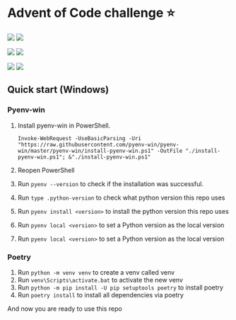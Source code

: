 # Advent of Code challenge ⭐️
![](https://img.shields.io/badge/2020_stars%20⭐-34-yellow)
![](https://img.shields.io/badge/2020_days%20completed-17-red)

![](https://img.shields.io/badge/2021_stars%20⭐-34-yellow)
![](https://img.shields.io/badge/2021_days%20completed-17-red)

![](https://img.shields.io/badge/2022_stars%20⭐-34-yellow)
![](https://img.shields.io/badge/2022_days%20completed-17-red)

## Quick start (Windows)

### Pyenv-win

1. Install pyenv-win in PowerShell.

   ```pwsh
   Invoke-WebRequest -UseBasicParsing -Uri "https://raw.githubusercontent.com/pyenv-win/pyenv-win/master/pyenv-win/install-pyenv-win.ps1" -OutFile "./install-pyenv-win.ps1"; &"./install-pyenv-win.ps1"
   ```
1. Reopen PowerShell
1. Run `pyenv --version` to check if the installation was successful.
1. Run `type .python-version` to check what python version this repo uses
1. Run `pyenv install <version>` to install the python version this repo uses
1. Run `pyenv local <version>` to set a Python version as the local version
1. Run `pyenv local <version>` to set a Python version as the local version

### Poetry

1. Run `python -m venv venv` to create a venv called venv
1. Run `venv\Scripts\activate.bat` to activate the new venv
1. Run `python -m pip install -U pip setuptools poetry` to install poetry
1. Run `poetry install` to install all dependencies via poetry

And now you are ready to use this repo
